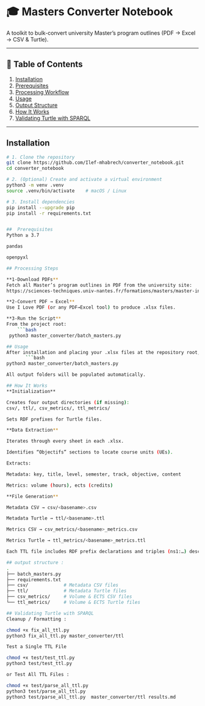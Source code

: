 # 🎓 Masters Converter Notebook

A toolkit to bulk-convert university Master’s program outlines (PDF → Excel → CSV & Turtle).

---

## 🚀 Table of Contents

1. [Installation](#installation)  
2. [Prerequisites](#prerequisites)  
3. [Processing Workflow](#processing-workflow)  
4. [Usage](#usage)  
5. [Output Structure](#output-structure)  
6. [How It Works](#how-it-works)  
7. [Validating Turtle with SPARQL](#validating-turtle-with-sparql)  

---

## Installation

```bash
# 1. Clone the repository
git clone https://github.com/Ilef-mhabrech/converter_notebook.git
cd converter_notebook

# 2. (Optional) Create and activate a virtual environment
python3 -m venv .venv
source .venv/bin/activate    # macOS / Linux

# 3. Install dependencies
pip install --upgrade pip
pip install -r requirements.txt


##  Prerequisites
Python ≥ 3.7

pandas

openpyxl

## Processing Steps

**1-Download PDFs**
Fetch all Master’s program outlines in PDF from the university site:
https://sciences-techniques.univ-nantes.fr/formations/masters/master-informatique

**2-Convert PDF → Excel**
Use I Love PDF (or any PDF→Excel tool) to produce .xlsx files.

**3-Run the Script**
From the project root:
    ```bash 
 python3 master_converter/batch_masters.py

## Usage
After installation and placing your .xlsx files at the repository root, simply run:
       ```bash 
python3 master_converter/batch_masters.py

All output folders will be populated automatically.

## How It Works
**Initialization**

Creates four output directories (if missing):
csv/, ttl/, csv_metrics/, ttl_metrics/

Sets RDF prefixes for Turtle files.

**Data Extraction**

Iterates through every sheet in each .xlsx.

Identifies “Objectifs” sections to locate course units (UEs).

Extracts:

Metadata: key, title, level, semester, track, objective, content

Metrics: volume (hours), ects (credits)

**File Generation**

Metadata CSV → csv/<basename>.csv

Metadata Turtle → ttl/<basename>.ttl

Metrics CSV → csv_metrics/<basename>_metrics.csv

Metrics Turtle → ttl_metrics/<basename>_metrics.ttl

Each TTL file includes RDF prefix declarations and triples (ns1:…) describing the units and their credits.

## output structure :
.
├── batch_masters.py
├── requirements.txt
├── csv/             # Metadata CSV files
├── ttl/             # Metadata Turtle files
├── csv_metrics/     # Volume & ECTS CSV files
└── ttl_metrics/     # Volume & ECTS Turtle files

## Validating Turtle with SPARQL
Cleanup / Formatting :

chmod +x fix_all_ttl.py 
python3 fix_all_ttl.py master_converter/ttl

Test a Single TTL File

chmod +x test/test_ttl.py
python3 test/test_ttl.py 

or Test All TTL Files : 

chmod +x test/parse_all_ttl.py
python3 test/parse_all_ttl.py 
python3 test/parse_all_ttl.py  master_converter/ttl results.md